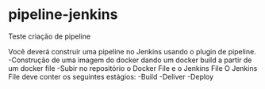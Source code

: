 # pipeline-jenkins
Teste criação de pipeline

Você deverá construir uma pipeline no Jenkins usando o plugin de pipeline.
-Construção de uma imagem do docker dando um docker build a partir de um docker file
-Subir no repositório o Docker File e o Jenkins File
O Jenkins File deve conter os seguintes estágios:
-Build
-Deliver
-Deploy
